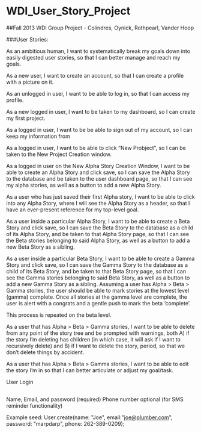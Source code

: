 WDI_User_Story_Project
======================

##Fall 2013 WDI Group Project - Colindres, Oynick, Rothpearl, Vander Hoop

###User Stories:


As an ambitious human,
I want to systematically break my goals down into easily digested user stories, so that I can better manage and reach my goals.

As a new user,
I want to create an account,
so that I can create a profile with a picture on it.

As an unlogged in user, 
I want to be able to log in, 
so that I can access my profile.

As a new logged in user,
I want to be taken to my dashboard,
so I can create my first project. 

As a logged in user,
I want to be be able to sign out of my account,
so I can keep my information from 

As a logged in user, 
I want to be able to click “New Probject”, 
so I can be taken to the New Project Creation window.

As a logged in user on the New Alpha Story Creation Window,
I want to be able to create an Alpha Story and click save, so I can save the Alpha Story to the database and be taken to the user dashboard page, so that I can see my alpha stories, as well as a button to add a new Alpha Story. 

As a user who has just saved their first Alpha story, 
I want to be able to click into any Alpha Story, where I will see the Alpha Story as a header, so that I have an ever-present reference for my top-level goal.

As a user inside a particular Alpha Story, I want to be able to create a Beta Story and click save, so I can save the Beta Story to the database as a child of its Alpha Story, and be taken to that Alpha Story page, so that I can see the Beta stories belonging to said Alpha Story, as well as a button to add a new Beta Story as a sibling. 

As a user inside a particular Beta Story, I want to be able to create a Gamma Story and click save, so I can save the Gamma Story to the database as a child of its Beta Story, and be taken to that Beta Story page, so that I can see the Gamma stories belonging to said Beta Story, as well as a button to add a new Gamma Story as a sibling. 
Assuming a user has Alpha > Beta > Gamma stories, the user should be able to mark stories at the lowest level (gamma) complete. Once all stories at the gamma level are complete, the user is alert with a congrats and a gentle push to mark the beta ‘complete’. 

This process is repeated on the beta level.

As a user that has Alpha > Beta > Gamma stories, I want to be able to delete from any point of the story tree and be prompted with warnings, both A) if the story I’m deleting has children (in which case, it will ask if I want to recursively delete) and B) if I want to delete the story, period, so that we don’t delete things by accident. 

As a user that has Alpha > Beta > Gamma stories, I want to be able to edit the story I’m in so that I can better articulate or adjust my goal/task.


User Login
## 

Name, Email, and password (required)
Phone number optional (for SMS reminder functionality)

Example seed:
User.create(name: "Joe", email:"joe@plumber.com", password: "marpdarp", phone: 262-389-0209);


  




